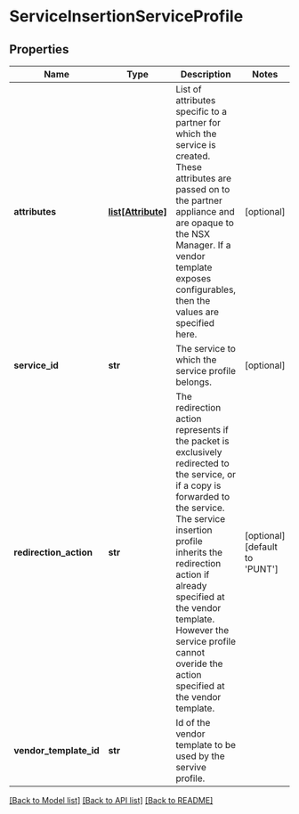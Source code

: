 # ServiceInsertionServiceProfile

## Properties
Name | Type | Description | Notes
------------ | ------------- | ------------- | -------------
**attributes** | [**list[Attribute]**](Attribute.md) | List of attributes specific to a partner for which the service is created. These attributes are passed on to the partner appliance and are opaque to the NSX Manager. If a vendor template exposes configurables, then the values are specified here. | [optional] 
**service_id** | **str** | The service to which the service profile belongs. | [optional] 
**redirection_action** | **str** | The redirection action represents if the packet is exclusively redirected to the service, or if a copy is forwarded to the service. The service insertion profile inherits the redirection action if already specified at the vendor template. However the service profile cannot overide the action specified at the vendor template. | [optional] [default to 'PUNT']
**vendor_template_id** | **str** | Id of the vendor template to be used by the servive profile. | 

[[Back to Model list]](../README.md#documentation-for-models) [[Back to API list]](../README.md#documentation-for-api-endpoints) [[Back to README]](../README.md)

